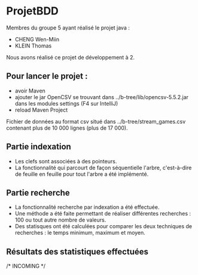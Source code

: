 # ProjetBDD

Membres du groupe 5 ayant réalisé le projet java : 
- CHENG Wen-Miin 
- KLEIN Thomas


Nous avons réalisé ce projet de développement à 2. 


## Pour lancer le projet : 
- avoir Maven
- ajouter le jar OpenCSV se trouvant dans ../b-tree/lib/opencsv-5.5.2.jar dans les modules settings (F4 sur IntelliJ)
- reload Maven Project


Fichier de données au format csv situé dans ../b-tree/stream_games.csv contenant plus de 10 000 lignes (plus de 17 000).

## Partie indexation

- Les clefs sont associées à des pointeurs.
- La fonctionnalité qui parcourt de façon séquentielle l'arbre, c'est-à-dire de feuille en feuille pour tout l'arbre a été implémenté.

## Partie recherche

- La fonctionnalité recherche par indexation a été effectuée.
- Une méthode a été faite permettant de réaliser différentes recherches : 100 ou tout autre nombre de valeurs.
- Des statisques ont été calculées pour comparer les deux techniques de recherches : le temps minimum, maximum et moyen.

## Résultats des statistiques effectuées
/* INCOMING */ 


